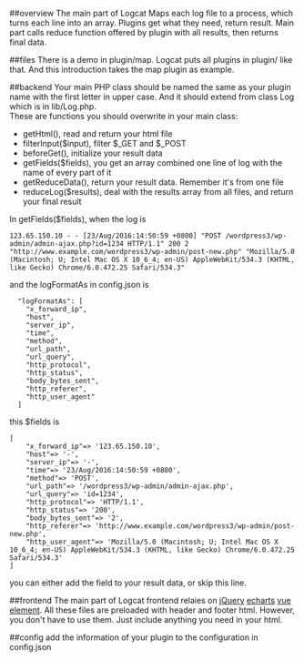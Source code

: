 ##overview
The main part of Logcat Maps each log file to a process, which turns each line into an array. Plugins get what they need, return result. Main part calls reduce function offered by plugin with all results, then returns final data.

##files
There is a demo in plugin/map. Logcat puts all plugins in plugin/ like that. And this introduction takes the map plugin as example.

##backend
Your main PHP class should be named the same as your plugin name with the first letter in upper case. And it should extend from class Log which is in lib/Log.php.  
These are functions you should overwrite in your main class:
- getHtml(), read and return your html file
- filterInput($input), filter $_GET and $_POST
- beforeGet(), initialize your result data
- getFields($fields), you get an array combined one line of log with the name of every part of it
- getReduceData(), return your result data. Remember it's from one file
- reduceLog($results), deal with the results array from all files, and return your final result

In getFields($fields), when the log is
```
123.65.150.10 - - [23/Aug/2016:14:50:59 +0800] "POST /wordpress3/wp-admin/admin-ajax.php?id=1234 HTTP/1.1" 200 2 "http://www.example.com/wordpress3/wp-admin/post-new.php" "Mozilla/5.0 (Macintosh; U; Intel Mac OS X 10_6_4; en-US) AppleWebKit/534.3 (KHTML, like Gecko) Chrome/6.0.472.25 Safari/534.3"
```
and the logFormatAs in config.json is
```
  "logFormatAs": [
    "x_forward_ip",
    "host",
    "server_ip",
    "time",
    "method",
    "url_path",
    "url_query",
    "http_protocol",
    "http_status",
    "body_bytes_sent",
    "http_referer",
    "http_user_agent"
  ]
```
this $fields is
```
[
    "x_forward_ip"=> '123.65.150.10',
    "host"=> '-',
    "server_ip"=> '-',
    "time"=> '23/Aug/2016:14:50:59 +0800',
    "method"=> 'POST',
    "url_path"=> '/wordpress3/wp-admin/admin-ajax.php',
    "url_query"=> 'id=1234',
    "http_protocol"=> 'HTTP/1.1',
    "http_status"=> '200',
    "body_bytes_sent"=> '2',
    "http_referer"=> 'http://www.example.com/wordpress3/wp-admin/post-new.php',
    "http_user_agent"=> 'Mozilla/5.0 (Macintosh; U; Intel Mac OS X 10_6_4; en-US) AppleWebKit/534.3 (KHTML, like Gecko) Chrome/6.0.472.25 Safari/534.3'
]
```
you can either add the field to your result data, or skip this line.

##frontend
The main part of Logcat frontend relaies on [jQuery](jquery.com) [echarts](https://github.com/ecomfe/echarts) [vue](https://github.com/vuejs/vue) [element](https://github.com/ElemeFE/element). All these files are preloaded with header and footer html. However, you don't have to use them. Just include anything you need in your html.

##config
add the information of your plugin to the configuration in config.json